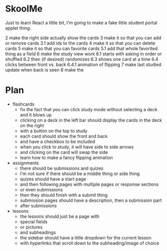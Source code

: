 # SkoolMe
Just to learn React a little bit, I'm going to make a fake little student portal applet thing. 

2 make the right side actually show the cards 
3 make it so that you can add or remove cards
  3.1 add ids to the cards
4 make it so that you can delete cards
5 make it so that you can favorite cards
  5.1 add that whole favorited thing as a field
6 make the study view work
  6.1 starts with asking in order or shuffled
  6.2 then (if desired) randomizes
  6.3 shows one card at a time
  6.4 clicks between front vs. back
     6.4.1 animation of flipping
7 make last studied update when back is seen
8 make the 
# Plan
- flashcards
    - fix the fact that you can click study mode without selecting a deck and it blows up
    - clicking on a deck in the left bar should display the cards in the deck on the right
    - with a button on the top to study
    - each card should show the front and back
    - and have a checkbox to be included
    - when you click to study, it will have side to side arrows
    - and clicking on the card will swap the side
    - learn how to make a fancy flipping animation
- assignments
    - there should be submissions and quizes
    - I'm not sure if there should be a middle thing or side thing
    - quizes should have a start page
    - and then following pages with multiple pages or response sections
    - or even submissions
    - then they should finish with a submit thing
    - submission pages should have a description, then a submission part
    - after submissions 
- lessons
    - the lessons should just be a page with 
    - special fields
    - or pictures
    - and subheadings
    - the sidebar should have a little dropdown for the current lesson
    - with hyperlinks that scroll down to the subheading/image of choice